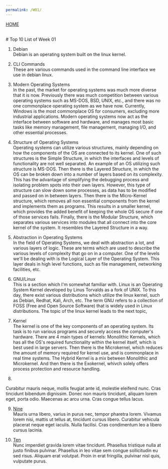 ```yaml
---
permalink: /W01/
---
```

[HOME](../)

<br>
# Top 10 List of Week 01

1. Debian<br>
Debian is an operating system built on the linux kernel.

2. CLI Commands<br>
These are various commands used in the command line interface we use in debian linux. 

3. Modern Operating Systems<br>
In the past, the market for operating systems was much more diverse that it is now. Previously there was much competition between various operating systems such as MS-DOS, BSD, UNIX, etc., and there was no one commonplace operating system as we have now. Currently, Windows is the most commonplace OS for consumers, excluding more industrial applications. Modern operating systems now act as the interface between software and hardware, and manages most basic tasks like memory management, file management, managing I/O, and other essential processes.

4. Structure of Operating Systems<br>
Operating systems can utilize various structures, mainly depending on how the components of the OS are connected to its kernel. One of such structures is the Simple Structure, in which the interfaces and levels of functionality are not well separated. An example of an OS utilizing such structure is MS-DOS. Then there is the Layered Structure, in which the OS can be broken down into a number of layers based on its complexity. This has the advantage of simplifying the debugging process and isolating problem spots into their own layers. However, this type of structure can slow down some processes, as data has to be modified and passed on in between layers. Then there is the Micro-Kernel structure, which removes all non essential components from the kernel and implements them as programs. This results in a smaller kernel, which provides the added benefit of keeping the whole OS secure if one of those services fails. Finally, there is the Modular Structure, which separates various services into modules that all connect into the core kernel of the system. It resembles the Layered Structure in a way.

5. Abstraction in Operating Systems<br>
In the field of Operating Systems, we deal with abstraction a lot, and various layers of logic. These are terms which are used to describe the various levels of complexity that go on in a computer. One of the levels we'll be dealing with is the Logical Layer of the Operating System. This layer deals in high level functions, such as file management, networking facilities, etc. 

6. GNU/Linux<br>
This is a section which I'm somewhat familiar with. Linux is an Operating System Kernel developed by Linus Torvalds as a fork of UNIX. To this day, there exist various distributions which utilize the linux kernel, such as Debian, Redhat, Kali, Arch, etc. The term GNU refers to a collection of FOSS (Free and Open Source Software) that is widely used in Linux distributions. The topic of the linux kernel leads to the next topic,

7. Kernel<br>
The kernel is one of the key components of an operating system. Its task is to run various programs and securely access the computer's hardware. There are 4 main types of kernels: Monolithic Kernels, which has all the OS's required functionality within the kernel itself, which is best used in large servers. Then there is the Microkernel, which reduces the amount of memory required for kernel use, and is commonplace in real time systems. The Hybrid Kernel is a mix between Monolithic and Microkernel. And then there is the Exokernel, whivch solely offers process protection and resource handling.

8. <br>
Curabitur mauris neque, mollis feugiat ante id, molestie eleifend nunc.
Cras tincidunt bibendum dignissim.
Donec non mauris tincidunt, aliquam lorem eget, porta odio.
Maecenas ac arcu urna.
Cras congue tellus lacus.

9. [Nine](https://en.wikipedia.org/wiki/9)<br>
Mauris urna libero, varius in purus nec, tempor pharetra lorem.
Vivamus lorem nisi, mattis ut tellus at, tincidunt cursus libero.
Curabitur vehicula placerat neque eget iaculis.
Nulla facilisi.
Cras condimentum leo a libero cursus lacinia.

10. [Ten](https://en.wikipedia.org/wiki/10)<br>
Nunc imperdiet gravida lorem vitae tincidunt. 
Phasellus tristique nulla at justo finibus pulvinar.
Phasellus in leo vitae sem congue sollicitudin eu sed risus.
Aliquam erat volutpat.
Proin in erat fringilla, pulvinar nisl quis, vulputate purus.

